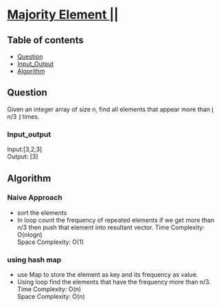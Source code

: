 # [Majority Element ||](https://leetcode.com/problems/majority-element-ii/)

## Table of contents

- [Question](#question)
- [Input_Output](#input_output)
- [Algorithm](#algorithm)

## Question
Given an integer array of size n, find all elements that appear more than ⌊ n/3 ⌋ times.

### Input_output
Input:[3,2,3] </br>
Output: [3]

## Algorithm

### Naive Approach 
- sort the elements
- In loop count the frequency of repeated elements if we get more than n/3 then push that element into resultant vector.
Time Complexity: O(nlogn)</br>
Space Complexity: O(1)

### using hash map
- use Map to store the element as key and its frequency as value.
- Using loop find the elements that have the frequency more than n/3.
Time Complexity: O(n) </br>
Space Complexity: O(n)
